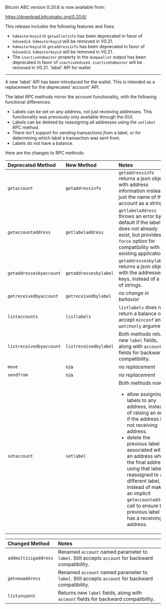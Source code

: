 Bitcoin ABC version 0.20.6 is now available from:

  <https://download.bitcoinabc.org/0.20.6/>

This release includes the following features and fixes:
 - `hdmasterkeyid` in `getwalletinfo` has been deprecated in favor of
   `hdseedid`.  `hdmasterkeyid` will be removed in V0.21.
 - `hdmasterkeyid` in `getaddressinfo` has been deprecated in favor of
   `hdseedid`.  `hdmasterkeyid` will be removed in V0.21.
 - The `inactivehdmaster` property in the `dumpwallet` output has been
   deprecated in favor of `inactivehdseed`. `inactivehdmaster` will be removed
   in V0.21.
'label' API for wallet
----------------------
 
 A new 'label' API has been introduced for the wallet. This is intended as a
 replacement for the deprecated 'account' API.
 
 The label RPC methods mirror the account functionality, with the following functional differences:
 
 - Labels can be set on any address, not just receiving addresses. This functionality was previously only available through the GUI.
 - Labels can be deleted by reassigning all addresses using the `setlabel` RPC method.
 - There isn't support for sending transactions _from_ a label, or for determining which label a transaction was sent from.
 - Labels do not have a balance.
 
 Here are the changes to RPC methods:
 
 | Deprecated Method       | New Method            | Notes       |
 | :---------------------- | :-------------------- | :-----------|
 | `getaccount`            | `getaddressinfo`      | `getaddressinfo` returns a json object with address information instead of just the name of the account as a string. |
 | `getaccountaddress`     | `getlabeladdress`     | `getlabeladdress` throws an error by default if the label does not already exist, but provides a `force` option for compatibility with existing applications. |
 | `getaddressesbyaccount` | `getaddressesbylabel` | `getaddressesbylabel` returns a json object with the addresses as keys, instead of a list of strings. |
 | `getreceivedbyaccount`  | `getreceivedbylabel`  | _no change in behavior_ |
 | `listaccounts`          | `listlabels`          | `listlabels` does not return a balance or accept `minconf` and `watchonly` arguments. |
 | `listreceivedbyaccount` | `listreceivedbylabel` | Both methods return new `label` fields, along with `account` fields for backward compatibility. |
 | `move`                  | n/a                   | _no replacement_ |
 | `sendfrom`              | n/a                   | _no replacement_ |
 | `setaccount`            | `setlabel`            | Both methods now: <ul><li>allow assigning labels to any address, instead of raising an error if the address is not receiving address.<li>delete the previous label associated with an address when the final address using that label is reassigned to a different label, instead of making an implicit `getaccountaddress` call to ensure the previous label still has a receiving address. |
 
 | Changed Method         | Notes   |
 | :--------------------- | :------ |
 | `addmultisigaddress`   | Renamed `account` named parameter to `label`. Still accepts `account` for backward compatibility. |
 | `getnewaddress`        | Renamed `account` named parameter to `label`. Still accepts `account` for backward compatibility. |
 | `listunspent`          | Returns new `label` fields, along with `account` fields for backward compatibility. |
